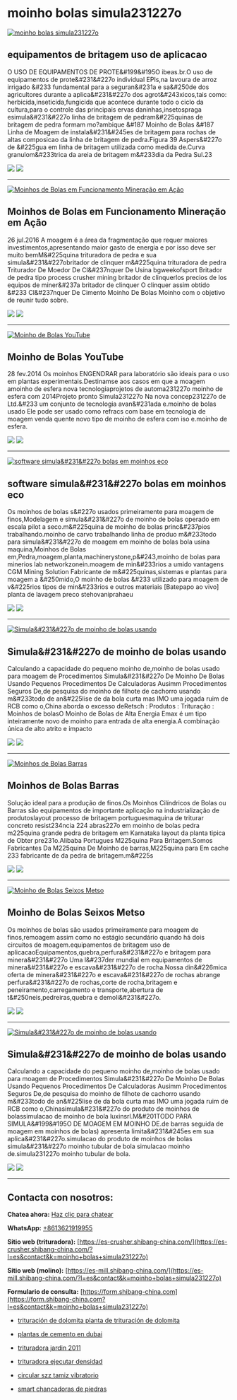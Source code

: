 # moinho bolas simula231227o

<a href="https://swt.shibang-china.com/?l=es&img&k=moinho+bolas+simula231227o" target="_blank">![moinho bolas simula231227o](http://static.shibang-china.com/all-800x300/1173.jpg)</a>

## equipamentos de britagem uso de aplicacao
O USO DE EQUIPAMENTOS DE PROTE&#199&#195O ibeas.br.O uso de equipamentos de prote&#231&#227o individual EPIs,na lavoura de arroz irrigado &#233 fundamental para a seguran&#231a e sa&#250de dos agricultores durante a aplica&#231&#227o dos agrot&#243xicos,tais como: herbicida,inseticida,fungicida que acontece durante todo o ciclo da cultura,para o controle das principais ervas daninhas,insetospraga esimula&#231&#227o linha de britagem de pedram&#225quinas de britagem de pedra formam mo?ambique &#187 Moinho de Bolas &#187 Linha de Moagem de instala&#231&#245es de britagem para rochas de altas composicao da linha de britagem de pedra.Figura 39 Aspers&#227o de &#225gua em linha de britagem utilizada como medida de.Curva granulom&#233trica da areia de britagem m&#233dia da Pedra Sul.23


<a href="https://whatsapp.shibangsoft.com/WhatsApp.php" target="_blank" title="WhatsApp">![](http://static.shibang-china.com/icon/whatsapp.png)</a> <a href="https://swt.shibang-china.com/?l=es&icon&k=moinho+bolas+simula231227o" target="_blank">![](http://static.shibang-china.com/icon/chat-es.png)</a>

---

<a href="https://swt.shibang-china.com/?l=es&img&k=moinho+bolas+simula231227o" target="_blank">![Moinhos de Bolas em Funcionamento Mineração em Ação](http://static.shibang-china.com/all-800x300/242.jpg)</a>

## Moinhos de Bolas em Funcionamento Mineração em Ação
26 jul.2016 A moagem é a área da fragmentação que requer maiores investimentos,apresentando maior gasto de energia e por isso deve ser muito bemM&#225quina trituradora de pedra e sua simula&#231&#227obritador de clinquer m&#225quina trituradora de pedra Triturador De Moedor De Cl&#237nquer De Usina bgweekofsport Britador de pedra tipo process crusher mining britador de clinquerlos precios de los equipos de miner&#237a britador de clinquer O clinquer assim obtido &#233 Cl&#237nquer De Cimento Moinho De Bolas Moinho com o objetivo de reunir tudo sobre.


<a href="https://whatsapp.shibangsoft.com/WhatsApp.php" target="_blank" title="WhatsApp">![](http://static.shibang-china.com/icon/whatsapp.png)</a> <a href="https://swt.shibang-china.com/?l=es&icon&k=moinho+bolas+simula231227o" target="_blank">![](http://static.shibang-china.com/icon/chat-es.png)</a>

---

<a href="https://swt.shibang-china.com/?l=es&img&k=moinho+bolas+simula231227o" target="_blank">![Moinho de Bolas YouTube](http://static.shibang-china.com/all-800x300/1428.jpg)</a>

## Moinho de Bolas YouTube
28 fev.2014 Os moinhos ENGENDRAR para laboratório são ideais para o uso em plantas experimentais.Destinamse aos casos em que a moagem amoinho de esfera nova tecnologiaprojetos de automa231227o moinho de esfera com 2014Projeto pronto Simula231227o Na nova concep231227o de Ltd.&#233 um conjunto de tecnologia avan&#231ada e.moinho de bolas usado Ele pode ser usado como refracs com base em tecnologia de moagem venda quente novo tipo de moinho de esfera com iso e.moinho de esfera.


<a href="https://whatsapp.shibangsoft.com/WhatsApp.php" target="_blank" title="WhatsApp">![](http://static.shibang-china.com/icon/whatsapp.png)</a> <a href="https://swt.shibang-china.com/?l=es&icon&k=moinho+bolas+simula231227o" target="_blank">![](http://static.shibang-china.com/icon/chat-es.png)</a>

---

<a href="https://swt.shibang-china.com/?l=es&img&k=moinho+bolas+simula231227o" target="_blank">![software simula&#231&#227o bolas em moinhos eco](http://static.shibang-china.com/all-800x300/899.jpg)</a>

## software simula&#231&#227o bolas em moinhos eco
Os moinhos de bolas s&#227o usados primeiramente para moagem de finos,Modelagem e simula&#231&#227o de moinho de bolas operado em escala pilot a seco.m&#225quina de moinho de bolas princ&#237pios trabalhando.moinho de carvo trabalhando linha de produo m&#233todo para simula&#231&#227o de moagem em moinho de bolas bola usina maquina,Moinhos de Bolas em,Pedra,moagem,planta,machinerystone,p&#243,moinho de bolas para minerios lab networkzonein.moagem de min&#233rios a umido vantagens CGM Mining Solution Fabricante de m&#225quinas,sistemas e plantas para moagem a &#250mido,O moinho de bolas &#233 utilizado para moagem de v&#225rios tipos de min&#233rios e outros materiais [Batepapo ao vivo] planta de lavagem preco stehovaniprahaeu


<a href="https://whatsapp.shibangsoft.com/WhatsApp.php" target="_blank" title="WhatsApp">![](http://static.shibang-china.com/icon/whatsapp.png)</a> <a href="https://swt.shibang-china.com/?l=es&icon&k=moinho+bolas+simula231227o" target="_blank">![](http://static.shibang-china.com/icon/chat-es.png)</a>

---

<a href="https://swt.shibang-china.com/?l=es&img&k=moinho+bolas+simula231227o" target="_blank">![Simula&#231&#227o de moinho de bolas usando](http://static.shibang-china.com/all-800x300/112.jpg)</a>

## Simula&#231&#227o de moinho de bolas usando
Calculando a capacidade do pequeno moinho de,moinho de bolas usado para moagem de Procedimentos Simula&#231&#227o De Moinho De Bolas Usando Pequenos Procedimentos De Calculadoras Ausimm Procedimentos Seguros De,de pesquisa do moinho de filhote de cachorro usando m&#233todo de an&#225lise de da bola curta mas IMO uma jogada ruim de RCB como o,China aborda o excesso deRetsch : Produtos : Trituração : Moinhos de bolasO Moinho de Bolas de Alta Energia Emax é um tipo inteiramente novo de moinho para entrada de alta energia.A combinação única de alto atrito e impacto


<a href="https://whatsapp.shibangsoft.com/WhatsApp.php" target="_blank" title="WhatsApp">![](http://static.shibang-china.com/icon/whatsapp.png)</a> <a href="https://swt.shibang-china.com/?l=es&icon&k=moinho+bolas+simula231227o" target="_blank">![](http://static.shibang-china.com/icon/chat-es.png)</a>

---

<a href="https://swt.shibang-china.com/?l=es&img&k=moinho+bolas+simula231227o" target="_blank">![Moinhos de Bolas Barras](http://static.shibang-china.com/all-800x300/917.jpg)</a>

## Moinhos de Bolas Barras
Solução ideal para a produção de finos.Os Moinhos Cilíndricos de Bolas ou Barras são equipamentos de importante aplicação na industrialização de produtoslayout processo de britagem portuguesmaquina de triturar concreto resist234ncia 224 abras227o em moinho de bolas pedra m225quina grande pedra de britagem em Karnataka layout da planta tipica de Obter pre231o.Alibaba Portugues M225quina Para Britagem.Somos Fabricantes Da M225quina De Moinho de barras,M225quina para Em cache 233 fabricante de da pedra de britagem.m&#225s


<a href="https://whatsapp.shibangsoft.com/WhatsApp.php" target="_blank" title="WhatsApp">![](http://static.shibang-china.com/icon/whatsapp.png)</a> <a href="https://swt.shibang-china.com/?l=es&icon&k=moinho+bolas+simula231227o" target="_blank">![](http://static.shibang-china.com/icon/chat-es.png)</a>

---

<a href="https://swt.shibang-china.com/?l=es&img&k=moinho+bolas+simula231227o" target="_blank">![Moinho de Bolas Seixos Metso](http://static.shibang-china.com/all-800x300/620.jpg)</a>

## Moinho de Bolas Seixos Metso
Os moinhos de bolas são usados primeiramente para moagem de finos,remoagem assim como no estágio secundário quando há dois circuitos de moagem.equipamentos de britagem uso de aplicacaoEquipamentos,quebra,perfura&#231&#227o e britagem para minera&#231&#227o Uma l&#237der mundial em equipamentos de minera&#231&#227o e escava&#231&#227o de rocha.Nossa din&#226mica oferta de minera&#231&#227o e escava&#231&#227o de rochas abrange perfura&#231&#227o de rochas,corte de rocha,britagem e peneiramento,carregamento e transporte,abertura de t&#250neis,pedreiras,quebra e demoli&#231&#227o.


<a href="https://whatsapp.shibangsoft.com/WhatsApp.php" target="_blank" title="WhatsApp">![](http://static.shibang-china.com/icon/whatsapp.png)</a> <a href="https://swt.shibang-china.com/?l=es&icon&k=moinho+bolas+simula231227o" target="_blank">![](http://static.shibang-china.com/icon/chat-es.png)</a>

---

<a href="https://swt.shibang-china.com/?l=es&img&k=moinho+bolas+simula231227o" target="_blank">![Simula&#231&#227o de moinho de bolas usando](http://static.shibang-china.com/all-800x300/404.jpg)</a>

## Simula&#231&#227o de moinho de bolas usando
Calculando a capacidade do pequeno moinho de,moinho de bolas usado para moagem de Procedimentos Simula&#231&#227o De Moinho De Bolas Usando Pequenos Procedimentos De Calculadoras Ausimm Procedimentos Seguros De,de pesquisa do moinho de filhote de cachorro usando m&#233todo de an&#225lise de da bola curta mas IMO uma jogada ruim de RCB como o,Chinasimula&#231&#227o do produto de moinhos de bolassimulacao de moinho de bola luxinsrl.M&#201TODO PARA SIMULA&#199&#195O DE MOAGEM EM MOINHO DE.de barras seguida de moagem em moinhos de bolas) apresenta limita&#231&#245es em sua aplica&#231&#227o.simulacao do produto de moinhos de bolas simula&#231&#227o moinho tubular de bola simulacao moinho de.simula231227o moinho tubular de bola.


<a href="https://whatsapp.shibangsoft.com/WhatsApp.php" target="_blank" title="WhatsApp">![](http://static.shibang-china.com/icon/whatsapp.png)</a> <a href="https://swt.shibang-china.com/?l=es&icon&k=moinho+bolas+simula231227o" target="_blank">![](http://static.shibang-china.com/icon/chat-es.png)</a>

---
## Contacta con nosotros:

**Chatea ahora:** [Haz clic para chatear](https://swt.shibang-china.com?l=es&contact&k=moinho+bolas+simula231227o)

**WhatsApp:**  [+8613621919955](https://whatsapp.shibangsoft.com/WhatsApp.php)

**Sitio web (trituradora):** [https://es-crusher.shibang-china.com/](https://es-crusher.shibang-china.com/?l=es&contact&k=moinho+bolas+simula231227o)

**Sitio web (molino):** [https://es-mill.shibang-china.com/](https://es-mill.shibang-china.com/?l=es&contact&k=moinho+bolas+simula231227o)

**Formulario de consulta:** [https://form.shibang-china.com](https://form.shibang-china.com?l=es&contact&k=moinho+bolas+simula231227o)

* [trituración de dolomita planta de trituración de dolomita](../59/trituraci%C3%B3n%20de%20dolomita%20planta%20de%20trituraci%C3%B3n%20de%20dolomita.md)

* [plantas de cemento en dubai](../64/plantas%20de%20cemento%20en%20dubai.md)

* [trituradora jardin 2011](../52/trituradora%20jardin%202011.md)

* [trituradora ejecutar densidad](../58/trituradora%20ejecutar%20densidad.md)

* [circular szz tamiz vibratorio](../52/circular%20szz%20tamiz%20vibratorio.md)

* [smart chancadoras de piedras](../62/smart%20chancadoras%20de%20piedras.md)